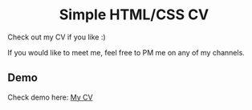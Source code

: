 <h1 align="center">Simple HTML/CSS CV</h1>

Check out my CV if you like :)

If you would like to meet me, feel free to PM me on any of my channels.

## Demo
Check demo here: [My CV](https://sebslon.github.io/myCV/)
